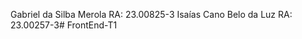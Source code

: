 Gabriel da Silba Merola RA: 23.00825-3
Isaías Cano Belo da Luz RA: 23.00257-3#   F r o n t E n d - T 1  
 